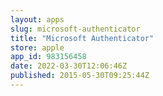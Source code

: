 ```yaml
---
layout: apps
slug: microsoft-authenticator
title: "Microsoft Authenticator"
store: apple
app_id: 983156458
date: 2022-03-30T12:06:46Z
published: 2015-05-30T09:25:44Z
---
```

